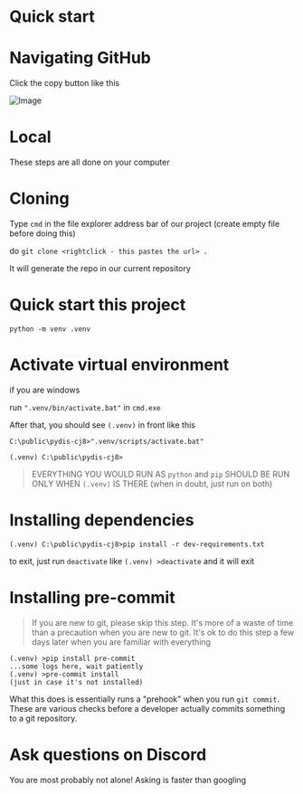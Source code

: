 
# Quick start

# Navigating GitHub

Click the copy button like this

![Image](https://cdn.discordapp.com/attachments/863077317667323976/863148700364046336/unknown.png)

# Local

These steps are all done on your computer

# Cloning

Type `cmd` in the file explorer address bar of our project (create empty file before doing this)

do `git clone <rightclick - this pastes the url> .`

It will generate the repo in our current repository

# Quick start this project

`python -m venv .venv`

# Activate virtual environment

if you are windows

run `".venv/bin/activate.bat"` in `cmd.exe`

After that, you should see `(.venv)` in front like this

```
C:\public\pydis-cj8>".venv/scripts/activate.bat"

(.venv) C:\public\pydis-cj8>
```

> EVERYTHING YOU WOULD RUN AS `python` and `pip` SHOULD BE RUN ONLY WHEN `(.venv)` IS THERE (when in doubt, just run on both)

# Installing dependencies

`(.venv) C:\public\pydis-cj8>pip install -r dev-requirements.txt`

to exit, just run `deactivate` like `(.venv) >deactivate` and it will exit

# Installing pre-commit

> If you are new to git, please skip this step. It's more of a waste of time than a precaution when you are new to git. It's ok to do this step a few days later when you are familiar with everything

```
(.venv) >pip install pre-commit
...some logs here, wait patiently
(.venv) >pre-commit install
(just in case it's not installed)
```

What this does is essentially runs a "prehook" when you run `git commit`. These are various checks before a developer actually commits something to a git repository.

# Ask questions on Discord

You are most probably not alone! Asking is faster than googling
